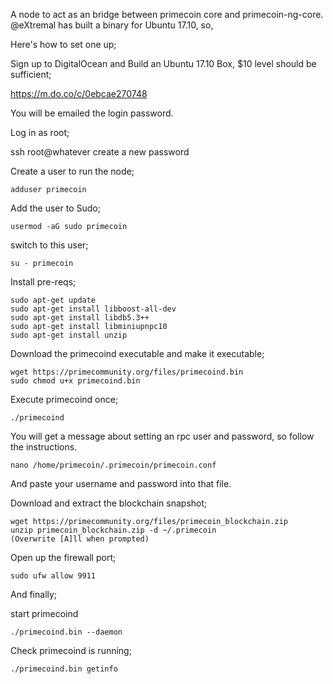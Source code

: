 <!-- TITLE: Running an Intermediary Node on Ubuntu 17.10 -->
<!-- SUBTITLE: A quick summary of Running Int Node -->

A node to act as an bridge between primecoin core and primecoin-ng-core. @eXtremal has built a binary for Ubuntu 17.10, so,

Here's how to set one up;


Sign up to DigitalOcean and Build an Ubuntu 17.10 Box, $10 level should be sufficient;

https://m.do.co/c/0ebcae270748

You will be emailed the login password.



Log in as root;

ssh root@whatever
create a new password

Create a user to run the node;

```
adduser primecoin
```

Add the user to Sudo;

```
usermod -aG sudo primecoin
```

switch to this user;

```
su - primecoin
```

Install pre-reqs;

```
sudo apt-get update
sudo apt-get install libboost-all-dev
sudo apt-get install libdb5.3++
sudo apt-get install libminiupnpc10
sudo apt-get install unzip

```

Download the primecoind executable and make it executable;

```
wget https://primecommunity.org/files/primecoind.bin
sudo chmod u+x primecoind.bin

```


Execute primecoind once;

```
./primecoind
```

You will get a message about setting an rpc user and password, so follow the instructions.

```
nano /home/primecoin/.primecoin/primecoin.conf
```

And paste your username and password into that file.

Download and extract the blockchain snapshot;

```
wget https://primecommunity.org/files/primecoin_blockchain.zip
unzip primecoin_blockchain.zip -d ~/.primecoin
(Overwrite [A]ll when prompted)

```

Open up the firewall port;

```
sudo ufw allow 9911
```

And finally;


start primecoind

```
./primecoind.bin --daemon
```

Check primecoind is running;

```
./primecoind.bin getinfo

```